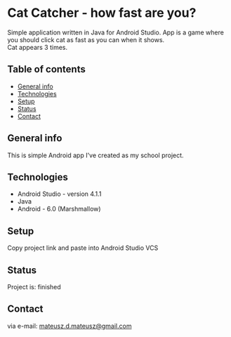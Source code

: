 # Cat Catcher - how fast are you? 
Simple application written in Java for Android Studio. App is a game where you should click cat as fast as you can when it shows. <br>Cat appears 3 times.

## Table of contents
* [General info](#general-info)
* [Technologies](#technologies)
* [Setup](#setup)
* [Status](#status)
* [Contact](#contact)

## General info
This is simple Android app I've created as my school project. 

## Technologies
* Android Studio - version 4.1.1
* Java
* Android - 6.0 (Marshmallow)

## Setup
Copy project link and paste into Android Studio VCS

## Status
Project is: finished

## Contact
via e-mail: mateusz.d.mateusz@gmail.com
